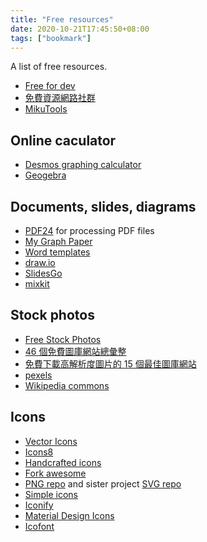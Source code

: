 ```yaml
---
title: "Free resources"
date: 2020-10-21T17:45:50+08:00
tags: ["bookmark"]
---
```


A list of free resources.

<!--more-->

- [Free for dev](https://free-for.dev/)
- [免費資源網路社群](https://free.com.tw/)
- [MikuTools](https://tools.miku.ac/)

## Online caculator
- [Desmos graphing calculator](https://www.desmos.com/calculator)
- [Geogebra](https://www.geogebra.org/?lang=en)

## Documents, slides, diagrams
- [PDF24](https://tools.pdf24.org/en/) for processing PDF files
- [My Graph Paper](https://www.mygraphpaper.com/)
- [Word templates](https://www.vertex42.com/WordTemplates/)
- [draw.io](https://www.draw.io/)
- [SlidesGo](https://slidesgo.com/)
- [mixkit](https://mixkit.co/art/)

## Stock photos
- [Free Stock Photos](https://picjumbo.com/)
- [46 個免費圖庫網站總彙整](https://free.com.tw/free-image-sources-list/)
- [免費下載高解析度圖片的 15 個最佳圖庫網站](https://free.com.tw/15-find-free-images/)
- [pexels](https://www.pexels.com/)
- [Wikipedia commons](https://commons.wikimedia.org/wiki/Main_Page)

## Icons
- [Vector Icons](https://iconscout.com/unicons)
- [Icons8](https://icons8.com/)
- [Handcrafted icons](https://www.zwicon.com/)
- [Fork awesome](https://forkaweso.me/Fork-Awesome/)
- [PNG repo](https://www.pngrepo.com/) and sister project [SVG repo](https://www.svgrepo.com/)
- [Simple icons](https://simpleicons.org/)
- [Iconify](https://iconify.design/)
- [Material Design Icons](https://materialdesignicons.com/)
- [Icofont](https://icofont.com/)
